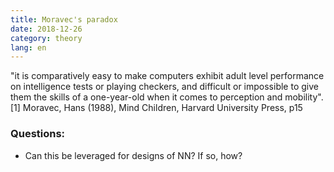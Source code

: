 ```yaml
---
title: Moravec's paradox
date: 2018-12-26
category: theory
lang: en
---
```


 "it is comparatively easy to make computers exhibit adult level performance on intelligence tests or playing checkers, and difficult or impossible to give them the skills of a one-year-old when it comes to perception and mobility".[1]
Moravec, Hans (1988), Mind Children, Harvard University Press, p15



### Questions:
* Can this be leveraged for designs of NN? If so, how?